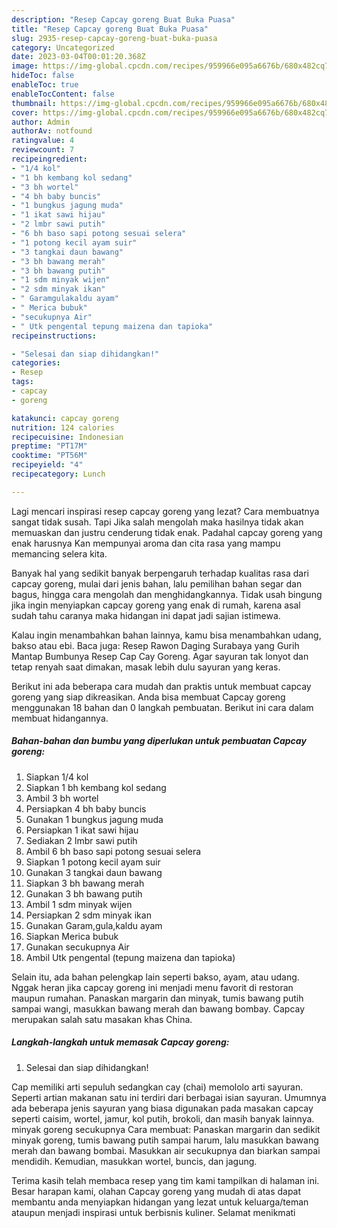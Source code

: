 ```yaml
---
description: "Resep Capcay goreng Buat Buka Puasa"
title: "Resep Capcay goreng Buat Buka Puasa"
slug: 2935-resep-capcay-goreng-buat-buka-puasa
category: Uncategorized
date: 2023-03-04T00:01:20.368Z
image: https://img-global.cpcdn.com/recipes/959966e095a6676b/680x482cq70/capcay-goreng-foto-resep-utama.jpg
hideToc: false
enableToc: true
enableTocContent: false
thumbnail: https://img-global.cpcdn.com/recipes/959966e095a6676b/680x482cq70/capcay-goreng-foto-resep-utama.jpg
cover: https://img-global.cpcdn.com/recipes/959966e095a6676b/680x482cq70/capcay-goreng-foto-resep-utama.jpg
author: Admin
authorAv: notfound
ratingvalue: 4
reviewcount: 7
recipeingredient:
- "1/4 kol"
- "1 bh kembang kol sedang"
- "3 bh wortel"
- "4 bh baby buncis"
- "1 bungkus jagung muda"
- "1 ikat sawi hijau"
- "2 lmbr sawi putih"
- "6 bh baso sapi potong sesuai selera"
- "1 potong kecil ayam suir"
- "3 tangkai daun bawang"
- "3 bh bawang merah"
- "3 bh bawang putih"
- "1 sdm minyak wijen"
- "2 sdm minyak ikan"
- " Garamgulakaldu ayam"
- " Merica bubuk"
- "secukupnya Air"
- " Utk pengental tepung maizena dan tapioka"
recipeinstructions:

- "Selesai dan siap dihidangkan!"
categories:
- Resep
tags:
- capcay
- goreng

katakunci: capcay goreng 
nutrition: 124 calories
recipecuisine: Indonesian
preptime: "PT17M"
cooktime: "PT56M"
recipeyield: "4"
recipecategory: Lunch

---
```



Lagi mencari inspirasi resep capcay goreng yang lezat? Cara membuatnya sangat tidak susah. Tapi Jika salah mengolah maka hasilnya tidak akan memuaskan dan justru cenderung tidak enak. Padahal capcay goreng yang enak harusnya Kan mempunyai aroma dan cita rasa yang mampu memancing selera kita.


Banyak hal yang sedikit banyak berpengaruh terhadap kualitas rasa dari capcay goreng, mulai dari jenis bahan, lalu pemilihan bahan segar dan bagus, hingga cara mengolah dan menghidangkannya. Tidak usah bingung jika ingin menyiapkan capcay goreng yang enak di rumah, karena asal sudah tahu caranya maka hidangan ini dapat jadi sajian istimewa.

Kalau ingin menambahkan bahan lainnya, kamu bisa menambahkan udang, bakso atau ebi. Baca juga: Resep Rawon Daging Surabaya yang Gurih Mantap Bumbunya Resep Cap Cay Goreng. Agar sayuran tak lonyot dan tetap renyah saat dimakan, masak lebih dulu sayuran yang keras.


Berikut ini ada beberapa cara mudah dan praktis untuk membuat capcay goreng yang siap dikreasikan. Anda bisa membuat Capcay goreng menggunakan 18 bahan dan 0 langkah pembuatan. Berikut ini cara dalam membuat hidangannya.

<!--inarticleads1-->

##### Bahan-bahan dan bumbu yang diperlukan untuk pembuatan Capcay goreng:

1. Siapkan 1/4 kol
1. Siapkan 1 bh kembang kol sedang
1. Ambil 3 bh wortel
1. Persiapkan 4 bh baby buncis
1. Gunakan 1 bungkus jagung muda
1. Persiapkan 1 ikat sawi hijau
1. Sediakan 2 lmbr sawi putih
1. Ambil 6 bh baso sapi potong sesuai selera
1. Siapkan 1 potong kecil ayam suir
1. Gunakan 3 tangkai daun bawang
1. Siapkan 3 bh bawang merah
1. Gunakan 3 bh bawang putih
1. Ambil 1 sdm minyak wijen
1. Persiapkan 2 sdm minyak ikan
1. Gunakan  Garam,gula,kaldu ayam
1. Siapkan  Merica bubuk
1. Gunakan secukupnya Air
1. Ambil  Utk pengental (tepung maizena dan tapioka)


Selain itu, ada bahan pelengkap lain seperti bakso, ayam, atau udang. Nggak heran jika capcay goreng ini menjadi menu favorit di restoran maupun rumahan. Panaskan margarin dan minyak, tumis bawang putih sampai wangi, masukkan bawang merah dan bawang bombay. Capcay merupakan salah satu masakan khas China. 

<!--inarticleads2-->

##### Langkah-langkah untuk memasak Capcay goreng:


1. Selesai dan siap dihidangkan!

Cap memiliki arti sepuluh sedangkan cay (chai) memololo arti sayuran. Seperti artian makanan satu ini terdiri dari berbagai isian sayuran. Umumnya ada beberapa jenis sayuran yang biasa digunakan pada masakan capcay seperti caisim, wortel, jamur, kol putih, brokoli, dan masih banyak lainnya. minyak goreng secukupnya Cara membuat: Panaskan margarin dan sedikit minyak goreng, tumis bawang putih sampai harum, lalu masukkan bawang merah dan bawang bombai. Masukkan air secukupnya dan biarkan sampai mendidih. Kemudian, masukkan wortel, buncis, dan jagung. 

Terima kasih telah membaca resep yang tim kami tampilkan di halaman ini. Besar harapan kami, olahan Capcay goreng yang mudah di atas dapat membantu anda menyiapkan hidangan yang lezat untuk keluarga/teman ataupun menjadi inspirasi untuk berbisnis kuliner. Selamat menikmati
